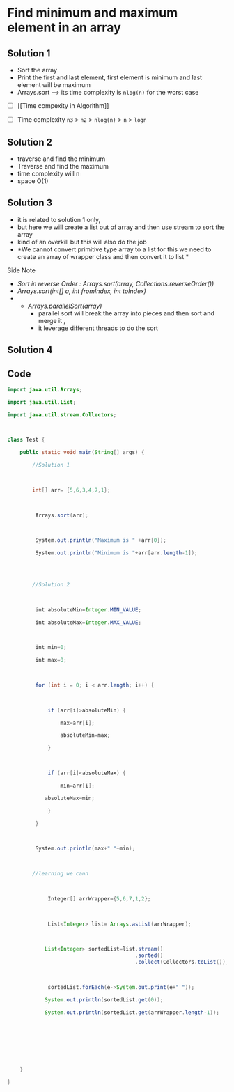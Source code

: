 # Find minimum and maximum element in an array

## Solution 1
- Sort the array 
- Print the first and last element, first element is minimum and last element will be maximum
- Arrays.sort --> its time complexity is `nlog(n)` for the worst case 
- [ ] [[Time compexity in Algorithm]]
- [ ] Time complexity   `n3`   >   `n2` > `nlog(n)`  > `n` > `logn`


## Solution 2
- traverse and find the minimum 
- Traverse and find the maximum
- time complexity will n 
- space O(1)

## Solution 3 
-  it is related to solution 1 only, 
- but here we will create a list out of array and then use stream to sort the array
- kind of an overkill but this will also do the job
- *We cannot convert primitive type array to a list for this we need to create an array of wrapper class and then convert it to list *


Side Note
- *Sort in reverse Order : Arrays.sort(array, Collections.reverseOrder())*
- *Arrays.sort(int[] a, int fromIndex, int toIndex)*
- - *Arrays.parallelSort(array)*
	- parallel sort will break the array into pieces and then sort and merge it , 
	- it leverage different threads to do the sort


## Solution 4

## Code
```java
import java.util.Arrays;

import java.util.List;

import java.util.stream.Collectors;

  

class Test {

    public static void main(String[] args) {

        //Solution 1

  

        int[] arr= {5,6,3,4,7,1};

  

         Arrays.sort(arr);

  

         System.out.println("Maximum is " +arr[0]);

         System.out.println("Minimum is "+arr[arr.length-1]);

  
  

        //Solution 2

  

         int absoluteMin=Integer.MIN_VALUE;

         int absoluteMax=Integer.MAX_VALUE;

  

         int min=0;

         int max=0;

  

         for (int i = 0; i < arr.length; i++) {

  

             if (arr[i]>absoluteMin) {

                 max=arr[i];

                 absoluteMin=max;

             }

  

             if (arr[i]<absoluteMax) {

                 min=arr[i];

            absoluteMax=min;

             }

         }

  

         System.out.println(max+" "+min);

  

        //learning we cann

  

             Integer[] arrWrapper={5,6,7,1,2};

  

             List<Integer> list= Arrays.asList(arrWrapper);

  

            List<Integer> sortedList=list.stream()
								         .sorted()
								         .collect(Collectors.toList());

  

             sortedList.forEach(e->System.out.print(e+" "));

            System.out.println(sortedList.get(0));

            System.out.println(sortedList.get(arrWrapper.length-1));

  
  
  
  

  

    }

}
```